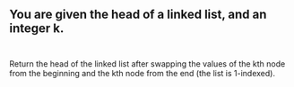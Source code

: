 ## You are given the head of a linked list, and an integer k. <br> <br> 
Return the head of the linked list after swapping the values of the kth node from the beginning and the kth node from the end (the list is 1-indexed). <br> 
